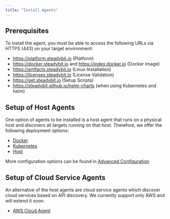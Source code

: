 ```yaml
---
title: "Install Agents"
---
```


## Prerequisites

To install the agent, you must be able to access the following URLs via HTTPS (443) on your target environment:

* https://platform.steadybit.io (Platform)
* https://docker.steadybit.io and https://index.docker.io (Docker Image)
* https://artifacts.steadybit.io (Linux Installation)
* https://licenses.steadybit.io (License Validation)
* https://get.steadybit.io (Setup Scripts)
* https://steadybit.github.io/helm-charts (when using Kubernetes and helm)

## Setup of Host Agents

One option of agents to be installed is a host agent that runs on a physical host and discovers all targets running on that host.
Therefore, we offer the following deployment options:

* [Docker](30-install-agents/10-docker)
* [Kubernetes](30-install-agents/20-kubernetes)
* [Host](30-install-agents/30-host)

More configuration options can be found in [Advanced Configuration](30-install-agents/50-advanced-configuration)

## Setup of Cloud Service Agents

An alternative of the host agents are cloud service agents which discover cloud services based on API discovery.
We currently support only AWS and will extend it soon.

* [AWS Cloud Agent](30-install-agents/40-aws-cloud)
